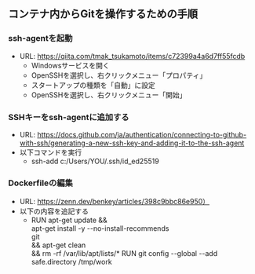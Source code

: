 ## コンテナ内からGitを操作するための手順

### ssh-agentを起動
- URL: https://qiita.com/tmak_tsukamoto/items/c72399a4a6d7ff55fcdb
    - Windowsサービスを開く
    - OpenSSHを選択し、右クリックメニュー「プロパティ」
    - スタートアップの種類を「自動」に設定
    - OpenSSHを選択し、右クリックメニュー「開始」

### SSHキーをssh-agentに追加する
- URL: https://docs.github.com/ja/authentication/connecting-to-github-with-ssh/generating-a-new-ssh-key-and-adding-it-to-the-ssh-agent
- 以下コマンドを実行
    - ssh-add c:/Users/YOU/.ssh/id_ed25519

### Dockerfileの編集
- URL: https://zenn.dev/benkey/articles/398c9bbc86e950）
- 以下の内容を追記する
    - RUN apt-get update && \
    apt-get install -y --no-install-recommends \
    git \
    && apt-get clean \
    && rm -rf /var/lib/apt/lists/*
    RUN git config --global --add safe.directory /tmp/work
